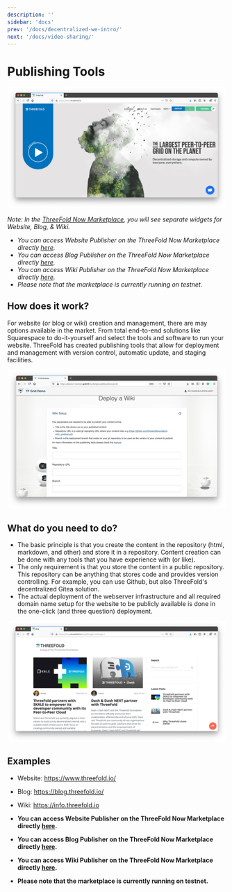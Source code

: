 ```yaml
---
description: ''
sidebar: 'docs'
prev: '/docs/decentralized-we-intro/'
next: '/docs/video-sharing/'
---
```


# Publishing Tools

![](./img/website_browser.png)

*Note: In the [ThreeFold Now Marketplace](https://marketplace.threefold.io), you will see separate widgets for Website, Blog, & Wiki.*

- *You can access Website Publisher on the ThreeFold Now Marketplace directly [here](https://marketplace.threefold.io/marketplace/#/solutions/website).*
- *You can access Blog Publisher on the ThreeFold Now Marketplace directly [here](https://marketplace.threefold.io/marketplace/#/solutions/blog).*
- *You can access Wiki Publisher on the ThreeFold Now Marketplace directly [here](https://marketplace.threefold.io/marketplace/#/solutions/wiki).*
-  *Please note that the marketplace is currently running on testnet.*

## How does it work?

For website (or blog or wiki) creation and management, there are may options available in the market. From total end-to-end solutions like Squarespace to do-it-yourself and select the tools and software to run your website. ThreeFold has created publishing tools that allow for deployment and management with version control, automatic update, and staging facilities.

![](./img/wiki_deployment_1.png)

## What do you need to do?

- The basic principle is that you create the content in the repository (html, markdown, and other) and store it in a repository. Content creation can be done with any tools that you have experience with (or like).
- The only requirement is that you store the content in a public repository. This repository can be anything that stores code and provides version controlling. For example, you can use Github, but also ThreeFold's decentralized Gitea solution.
- The actual deployment of the webserver infrastructure and all required domain name setup for the website to be publicly available is done in the one-click (and three question) deployment.

![](./img/blog_browser_1.png)

## Examples

- Website: https://www.threefold.io/
- Blog: https://blog.threefold.io/
- Wiki: https://info.threefold.io

- **You can access Website Publisher on the ThreeFold Now Marketplace directly [here](https://marketplace.threefold.io/marketplace/#/solutions/website).**
- **You can access Blog Publisher on the ThreeFold Now Marketplace directly [here](https://marketplace.threefold.io/marketplace/#/solutions/blog).**
- **You can access Wiki Publisher on the ThreeFold Now Marketplace directly [here](https://marketplace.threefold.io/marketplace/#/solutions/wiki).**
-  **Please note that the marketplace is currently running on testnet.**


<!-- 
### Deploy

create widget which does following,
widget needs to be here in iframe


- [ ] size: small/mid/large
  - small limited amount of visitors per month
  - large ...
- [ ] location (mention more locations coming soon)
  - Ghent
  - Vienna
- [ ] name
  - name as used in solution (in the webui and on web)
- [ ] domain (name is prefix of this)
  - ava.tf
  - 3x0.me
  - refit.earth
  - co30.org
  - ninja.tf
  - base.tf
  - tf9.io
- [ ] git url
  - check in wizard git url works
- [ ] sshkey yes/no
  - if yes, ask sshkey for remote login

  - always deploy on ipv6 public
  - always deploy on webgateway


### Manual

- link to manual (TODO: check good enough)

 -->
